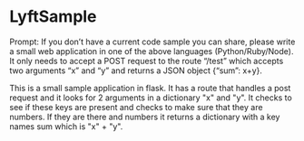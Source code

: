 # LyftSample

Prompt: If you don’t have a current code sample you can share, please write a small web application in one of the above languages (Python/Ruby/Node). It only needs to accept a POST request to the route “/test” which accepts two arguments “x” and “y” and returns a JSON object {“sum”: x+y}.

This is a small sample application in flask. It has a route that handles a post request
and it looks for 2 arguments in a dictionary "x" and "y". It checks to see if these keys are present and checks to make sure that they are numbers. If they are there and numbers it returns a dictionary with a key names sum which is "x" + "y".